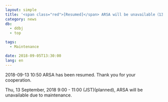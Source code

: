 ```yaml
---
layout: simple
title: '<span class="red">[Resumed]</span> ARSA will be unavailable（13 Sep, 9:00 - 11:00）'
category: news
db:
  - ddbj
  - top

tags:
  - Maintenance

date: 2018-09-05T13:30:00
lang: en
---
```


<p><span class="red">2018-09-13 10:50 ARSA has been resumed. Thank you for your cooperation.</span></p>

<p>Thu, 13 September, 2018 9:00 - 11:00 (JST)(planned), ARSA will be unavailable due to maintenance.</p>
